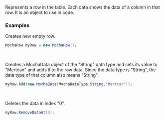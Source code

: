 Represents a row in the table. Each data shows the data of a column in that row.
It is an object to use in code.

### Examples

Creates new empty row.
```C#
MochaRow myRow = new MochaRow();
```

<br>

Creates a MochaData object of the "String" data type and sets its value to "Mertcan" and adds it to the row data. Since the data type is "String", the data type of that column also means "String".
```C#
myRow.Add(new MochaData(MochaDataType.String,"Mertcan"));
```

<br>

Deletes the data in index "0".
```C#
myRow.RemoveDataAt(0);
```